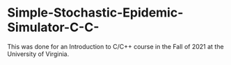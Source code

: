 # Simple-Stochastic-Epidemic-Simulator-C-C-
This was done for an Introduction to C/C++ course in the Fall of 2021 at the University of Virginia.  
